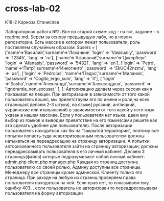 # cross-lab-02
К18-2 Карноза Станислав


Лабораторная работа №2:
Все по старой схеме: код -  на гит, задание - в readme.md.
Берем за основу предыдущую лабу, но в новом репозитории.
Есть массив в котором лежат пользователи, роль поставляем случайным образом:
$users = [
[‘name’=>’Василий’,’surname’=>’Лоханкин’ 'login' => 'Vasisualiy', 'password' => '12345', 'lang' => 'ru'],
[‘name’=>’Афанасий’,’surname’=>’Цукерберг’ 'login' => 'Afanasiy', 'password' => '54321', 'lang' => 'en'],
['login' => 'Petro', ‘name’=>’Петр’,’surname’=>’Инкогнито’ ,'password' => 'EkUC42nzmu', 'lang' => 'ua'],
['login' => 'Pedrolus', ‘name’=>’Педро’,’surname’=>’Миланов’, 'password' => 'Cogito_ergo_sum', 'lang' => 'it'],
[
'login' =>'Sasha',‘name’=>’Александр’,’surname’=>’Александров’,  'password' => 'Ignorantia_non_excusat ' ],
];
Авторизацию делаем через сессии как я показывал на лекции.
При авторизации в зависимости от того какой пользователь вошел, мы приветствуем его по имени и роли,на всех страницах( делаем 2-3 штуки), на языке( русский, англицкий, украинские или итальянский) в зависимости от того какой у него язык указан в нашем массиве.
Если у пользователя нет языка, даем ему выбор из языков и выводим приветствие на его языке(сами решите как это сделать удобнее для пользователя).
После авторизации пользователь находиться как бы на “закрытой территории”, поэтому все попытки попасть туда неавторизованным пользователем должны натыкаться на переадресацию на страницу авторизации. А попытки авторизованного пользователя зайти на страницу авторизации, должны переадресовывать пользователя в его личный кабинет.
	Делаем 3 страницы(файла) которые подразумевают собой личный кабинет:
admin.php
client.php
manager.php
Каждая из страниц доступна пользователю со своей ролью. Админу доступны все страницы. Менеджеру все страницы кроме админской. Клиенту только его страница. При заходе на любую из страниц проверяем права пользователя находиться на ней. 
Если прав нет, то показываем ему ошибку 403. <?php header('HTTP/1.0 403 Forbidden');?>, 
если пользователь не авторизован то переадресовываем пользователя на форму авторизации <?php  header("Location: http://lab2.ua/login.php"); ?>
